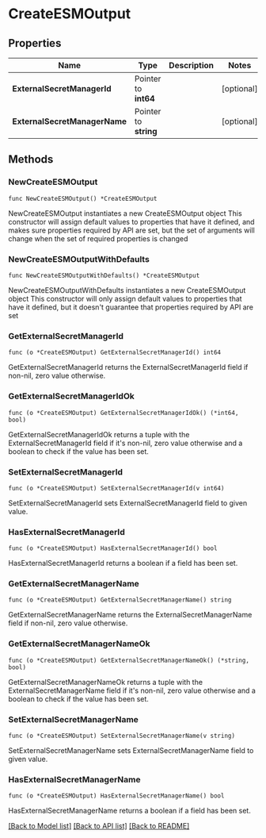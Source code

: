 # CreateESMOutput

## Properties

Name | Type | Description | Notes
------------ | ------------- | ------------- | -------------
**ExternalSecretManagerId** | Pointer to **int64** |  | [optional] 
**ExternalSecretManagerName** | Pointer to **string** |  | [optional] 

## Methods

### NewCreateESMOutput

`func NewCreateESMOutput() *CreateESMOutput`

NewCreateESMOutput instantiates a new CreateESMOutput object
This constructor will assign default values to properties that have it defined,
and makes sure properties required by API are set, but the set of arguments
will change when the set of required properties is changed

### NewCreateESMOutputWithDefaults

`func NewCreateESMOutputWithDefaults() *CreateESMOutput`

NewCreateESMOutputWithDefaults instantiates a new CreateESMOutput object
This constructor will only assign default values to properties that have it defined,
but it doesn't guarantee that properties required by API are set

### GetExternalSecretManagerId

`func (o *CreateESMOutput) GetExternalSecretManagerId() int64`

GetExternalSecretManagerId returns the ExternalSecretManagerId field if non-nil, zero value otherwise.

### GetExternalSecretManagerIdOk

`func (o *CreateESMOutput) GetExternalSecretManagerIdOk() (*int64, bool)`

GetExternalSecretManagerIdOk returns a tuple with the ExternalSecretManagerId field if it's non-nil, zero value otherwise
and a boolean to check if the value has been set.

### SetExternalSecretManagerId

`func (o *CreateESMOutput) SetExternalSecretManagerId(v int64)`

SetExternalSecretManagerId sets ExternalSecretManagerId field to given value.

### HasExternalSecretManagerId

`func (o *CreateESMOutput) HasExternalSecretManagerId() bool`

HasExternalSecretManagerId returns a boolean if a field has been set.

### GetExternalSecretManagerName

`func (o *CreateESMOutput) GetExternalSecretManagerName() string`

GetExternalSecretManagerName returns the ExternalSecretManagerName field if non-nil, zero value otherwise.

### GetExternalSecretManagerNameOk

`func (o *CreateESMOutput) GetExternalSecretManagerNameOk() (*string, bool)`

GetExternalSecretManagerNameOk returns a tuple with the ExternalSecretManagerName field if it's non-nil, zero value otherwise
and a boolean to check if the value has been set.

### SetExternalSecretManagerName

`func (o *CreateESMOutput) SetExternalSecretManagerName(v string)`

SetExternalSecretManagerName sets ExternalSecretManagerName field to given value.

### HasExternalSecretManagerName

`func (o *CreateESMOutput) HasExternalSecretManagerName() bool`

HasExternalSecretManagerName returns a boolean if a field has been set.


[[Back to Model list]](../README.md#documentation-for-models) [[Back to API list]](../README.md#documentation-for-api-endpoints) [[Back to README]](../README.md)


